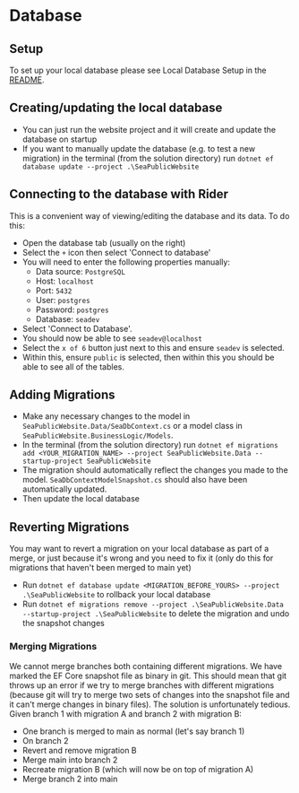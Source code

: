 # Database

## Setup

To set up your local database please see Local Database Setup in the [README](../README.md).

## Creating/updating the local database

- You can just run the website project and it will create and update the database on startup
- If you want to manually update the database (e.g. to test a new migration) in the terminal (from the solution directory) run `dotnet ef database update --project .\SeaPublicWebsite`

## Connecting to the database with Rider

This is a convenient way of viewing/editing the database and its data. To do this:
- Open the database tab (usually on the right)
- Select the `+` icon then select 'Connect to database'
- You will need to enter the following properties manually:
  - Data source: `PostgreSQL`
  - Host: `localhost`
  - Port: `5432`
  - User: `postgres`
  - Password: `postgres`
  - Database: `seadev`
- Select 'Connect to Database'.
- You should now be able to see `seadev@localhost`
- Select the `x of 6` button just next to this and ensure `seadev` is selected.
- Within this, ensure `public` is selected, then within this you should be able to see all of the tables.

## Adding Migrations

- Make any necessary changes to the model in `SeaPublicWebsite.Data/SeaDbContext.cs` or a model class in `SeaPublicWebsite.BusinessLogic/Models`.
- In the terminal (from the solution directory) run `dotnet ef migrations add <YOUR_MIGRATION_NAME> --project SeaPublicWebsite.Data --startup-project SeaPublicWebsite`
- The migration should automatically reflect the changes you made to the model. `SeaDbContextModelSnapshot.cs` should also have been automatically updated.
- Then update the local database

## Reverting Migrations

You may want to revert a migration on your local database as part of a merge, or just because it's wrong and you need to fix it (only do this for migrations that haven't been merged to main yet)
- Run `dotnet ef database update <MIGRATION_BEFORE_YOURS> --project .\SeaPublicWebsite` to rollback your local database
- Run `dotnet ef migrations remove --project .\SeaPublicWebsite.Data --startup-project .\SeaPublicWebsite` to delete the migration and undo the snapshot changes

### Merging Migrations

We cannot merge branches both containing different migrations. We have marked the EF Core snapshot file as binary in git. This should mean that git throws up an error if we try to merge branches with different migrations
(because git will try to merge two sets of changes into the snapshot file and it can't merge changes in binary files).
The solution is unfortunately tedious. Given branch 1 with migration A and branch 2 with migration B:
- One branch is merged to main as normal (let's say branch 1)
- On branch 2
- Revert and remove migration B
- Merge main into branch 2
- Recreate migration B (which will now be on top of migration A)
- Merge branch 2 into main